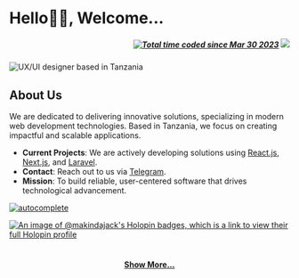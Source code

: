 # Hello👋🏾, Welcome...

<h5 align="right" style="display: 'flex'; align-items: center;">
  <a href="https://wakatime.com/@f0e8e56d-7a72-4c7a-bda6-99fd0af8a18d"><img src="https://wakatime.com/badge/user/f0e8e56d-7a72-4c7a-bda6-99fd0af8a18d.svg" alt="Total time coded since Mar 30 2023" /></a>
  <code><img src="https://visitor-badge.laobi.icu/badge?page_id=makindajack"></code>
</h5>

<img src="https://i.imgur.com/TdWkEkY.png" title="makinda jackson" alt="UX/UI designer based in Tanzania">

<br>

## About Us

We are dedicated to delivering innovative solutions, specializing in modern web development technologies. Based in Tanzania, we focus on creating impactful and scalable applications.

- **Current Projects**: We are actively developing solutions using [React.js](https://reactjs.org/), [Next.js](https://nextjs.org/), and [Laravel](https://laravel.com/).
- **Contact**: Reach out to us via [Telegram](https://t.me/makindajack).
- **Mission**: To build reliable, user-centered software that drives technological advancement.

[![autocomplete](https://codeium.com/badges/user/makindajack/autocomplete)](https://codeium.com/profile/makindajack)

[![An image of @makindajack's Holopin badges, which is a link to view their full Holopin profile](https://holopin.me/makindajack)](https://holopin.io/@makindajack)

<h4 align="center">
  <br>
  <a href="https://github.com/orgs/makinda-jackson/repositories" title="Show Repositories">Show More...</a>
</h4>
